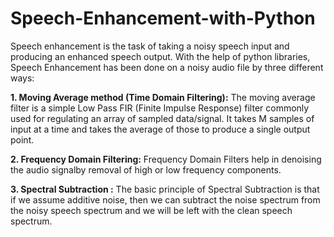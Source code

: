 # Speech-Enhancement-with-Python
Speech enhancement is the task of taking a noisy speech input and producing an enhanced speech output. With the help of python libraries, Speech Enhancement has been done on a noisy audio file by three different ways: 

**1. Moving Average method (Time Domain Filtering):** The moving average filter is a simple Low Pass FIR (Finite Impulse Response) filter commonly used for regulating an array of sampled data/signal. It takes M samples of input at a time and takes the average of those to produce a single output point.

**2. Frequency Domain Filtering:** Frequency Domain Filters help in denoising the audio signalby removal of high or low frequency components.

**3. Spectral Subtraction :** The basic principle of Spectral Subtraction is that if we assume additive noise, then we can subtract the noise spectrum from the noisy speech spectrum and we will be left with the clean speech spectrum.
